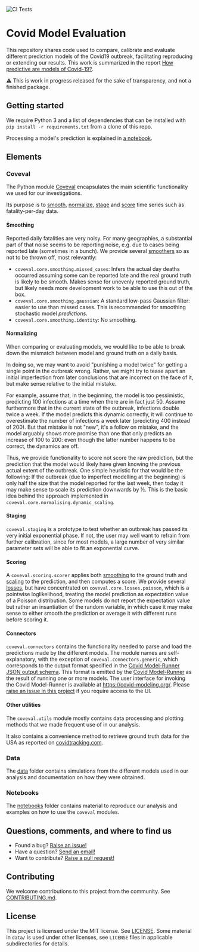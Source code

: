 ![CI Tests](https://github.com/covid-modeling/covid-model-evaluation/workflows/CI%20Tests/badge.svg)

# Covid Model Evaluation

This repository shares code used to compare, calibrate and evaluate different prediction models of the Covid19 outbreak, facilitating reproducing or extending our results. This work is summarized in the report [How predictive are models of Covid-19?](how-predictive-are-models-of-covid-19.pdf).

:warning: This is work in progress released for the sake of transparency, and not a finished package.

## Getting started

We require Python 3 and a list of dependencies that can be installed with `pip install -r requirements.txt` from a clone of this repo.

Processing a model's prediction is explained in [a notebook](/notebooks/demo.ipynb).

## Elements

### Coveval

The Python module [Coveval](/coveval) encapsulates the main scientific functionality we used for our investigations.

Its purpose is to [smooth](#smoothing), [normalize](#normalizing), [stage](#staging) and [score](#scoring) time series such as fatality-per-day data.

#### Smoothing

Reported daily fatalities are very noisy. For many geographies, a substantial part of that noise seems to be reporting noise, e.g. due to cases being reported late (sometimes in a bunch). We provide several [smoothers](/coveval/core/smoothing.py) so as not to be thrown off, most relevantly:

* `coveval.core.smoothing.missed_cases`: Infers the actual day deaths occurred assuming some can be reported late and the real ground truth is likely to be smooth. Makes sense for unevenly reported ground truth, but likely needs more development work to be able to use this out of the box.
* `coveval.core.smoothing.gaussian`: A standard low-pass Gaussian filter: easier to use than missed cases. This is recommended for smoothing stochastic model _predictions_.
* `coveval.core.smoothing.identity`: No smoothing.

#### Normalizing

When comparing or evaluating models, we would like to be able to break down the mismatch between model and ground truth on a daily basis. 

In doing so, we may want to avoid "punishing a model twice" for getting a single point in the outbreak wrong. Rather, we might try to tease apart an initial imperfection from later conclusions that are incorrect on the face of it, but make sense relative to the initial mistake.

For example, assume that, in the beginning, the model is too pessimistic, predicting 100 infections at a time when there are in fact just 50. Assume furthermore that in the current state of the outbreak, infections double twice a week. If the model predicts this dynamic correctly, it will continue to overestimate the number of infections a week later (predicting 400 instead of 200). But that mistake is not "new", it's a follow on mistake, and the model arguably shows more promise than one that only predicts an increase of 100 to 200: even though the latter number happens to be correct, the dynamics are off.

Thus, we provide functionality to score not score the raw prediction, but the prediction that the model would likely have given knowing the previous actual extent of the outbreak. One simple heuristic for that would be the following: If the outbreak (due to imperfect modelling at the beginning) is only half the size that the model reported for the last week, then today it may make sense to scale its prediction downwards by ½. This is the basic idea behind the approach implemented in `coveval.core.normalising.dynamic_scaling`.

#### Staging

`coveval.staging` is a prototype to test whether an outbreak has passed its very initial exponential phase. If not, the user may well want to refrain from further calibration, since for most models, a large number of very similar parameter sets will be able to fit an exponential curve.

#### Scoring

A `coveval.scoring.scorer` applies both [smoothing](#smoothing) to the ground truth and [scaling](#scaling) to the prediction, and then computes a score. We provide several [losses](/coveval/core/losses.py), but have concentrated on `coveval.core.losses.poisson`, which is a pointwise loglikelihood, treating the model prediction as expectation value of a Poisson distribution. Some models do not report the expectation value but rather an insantiation of the random variable, in which case it may make sense to either smooth the prediction or average it with different runs before scoring it.

#### Connectors

`coveval.connectors` contains the functionality needed to parse and load the predictions made by the different models. The module names are self-explanatory, with the exception of `coveval.connectors.generic`, which corresponds to the output format specified in the [Covid Model-Runner JSON output schema](https://github.com/covid-modeling/model-runner/blob/master/packages/api/schema/output.json). This format is emitted by the [Covid Model-Runner](https://github.com/covid-modeling/model-runner) as the result of running one or more models. The user interface for invoking the Covid Model-Runner is available at https://covid-modeling.org/. Please [raise an issue in this project](https://github.com/covid-modeling/web-ui/issues) if you require access to the UI.


#### Other utilities

The `coveval.utils` module mostly contains data processing and plotting methods that we made frequent use of in our analysis.

It also contains a convenience method to retrieve ground truth data for the USA as reported on [covidtracking.com](https://covidtracking.com/).

### Data

The [data](/data/) folder contains simulations from the different models used in our analysis and documentation on how they were obtained.

### Notebooks

The [notebooks](/notebooks) folder contains material to reproduce our analysis and examples on how to use the `coveval` modules. 

## Questions, comments, and where to find us

- Found a bug? [Raise an issue!](https://github.com/covid-modeling/covid-model-evaluation/issues)
- Have a question? [Send an email!](mailto:covid-modeling+opensource@github.com)
- Want to contribute? [Raise a pull request!](https://github.com/covid-modeling/covid-model-evaluation/pulls)

## Contributing

We welcome contributions to this project from the community. See [CONTRIBUTING.md](CONTRIBUTING.md).

## License

This project is licensed under the MIT license. See [LICENSE](LICENSE).
Some material in `data/` is used under other licenses, see `LICENSE` files in applicable subdirectories for details.